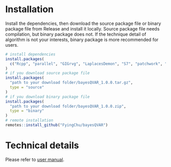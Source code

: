 # Installation

Install the dependencies, then download the source package file or binary package file from Release and install it locally. Source package file needs compilation, but binary package does not. If the technique detail of algorithm is not your interests, binary package is more recommended for users.

```R
# install dependencies
install.packages(
  c("Rcpp", "parallel", "GIGrvg", "LaplacesDemon", "S7", "patchwork", "ggplot2", "stringr")
)
# if you download source package file
install.packages(
  "path to your download folder/bayesQVAR_1.0.0.tar.gz",
  type = "source"
)
# if you download binary package file
install.packages(
  "path to your download folder/bayesQVAR_1.0.0.zip",
  type = "binary"
)
# remote installation
remotes::install_github("FyingChu/bayesQVAR")
```

# Technical details

Please refer to [user manual](https://bookdown.org/zhufengyi810/bayesqvar_user_manual/).
